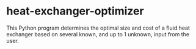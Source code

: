 # heat-exchanger-optimizer
This Python program determines the optimal size and cost of a fluid heat exchanger based on several known, and up to 1 unknown, input from the user.
